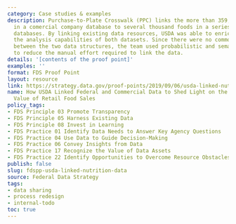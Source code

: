 ```yaml
---
category: Case studies & examples
description: Purchase-to-Plate Crosswalk (PPC) links the more than 359,000 food products
  in a comercial company database to several thousand foods in a series of USDA nutrition
  databases. By linking existing data resources, USDA was able to enrich and expand
  the analysis capabilities of both datasets. Since there were no common identifiers
  between the two data structures, the team used probabilistic and semantic methods
  to reduce the manual effort required to link the data.
details: '[contents of the proof point]'
examples: ''
format: FDS Proof Point
layout: resource
link: https://strategy.data.gov/proof-points/2019/09/06/usda-linked-nutrition-data/
name: How USDA Linked Federal and Commercial Data to Shed Light on the Nutritional
  Value of Retail Food Sales
policy_tags:
- FDS Principle 03 Promote Transparency
- FDS Principle 05 Harness Existing Data
- FDS Principle 08 Invest in Learning
- FDS Practice 01 Identify Data Needs to Answer Key Agency Questions
- FDS Practice 04 Use Data to Guide Decision-Making
- FDS Practice 06 Convey Insights from Data
- FDS Practice 17 Recognize the Value of Data Assets
- FDS Practice 22 Identify Opportunities to Overcome Resource Obstacles
publish: false
slug: fdspp-usda-linked-nutrition-data
source: Federal Data Strategy
tags:
- data sharing
- process redesign
- internal-todo
toc: true
---
```

